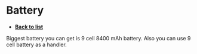 # Battery
- [**Back to list**](https://github.com/Evv1L/thinkpad-x230-upgrades/blob/main/README.md)

Biggest battery you can get is 9 cell 8400 mAh battery.
Also you can use 9 cell battery as a handler.
